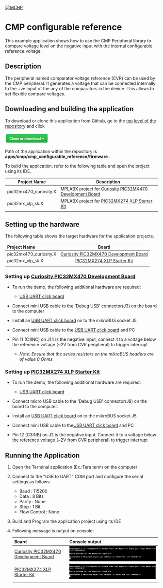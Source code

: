 [![MCHP](https://www.microchip.com/ResourcePackages/Microchip/assets/dist/images/logo.png)](https://www.microchip.com)

# CMP configurable reference

This example application shows how to use the CMP Peripheral library to compare voltage level on the negative input with the internal configurable reference voltage.

## Description

The peripheral named comparator voltage reference (CVR) can be used by the CMP peripheral. It generates a voltage that can be connected internally to the +ve input of the any of the comparators in the device. This allows to set flexible compare voltages.

## Downloading and building the application

To download or clone this application from Github, go to the [top level of the repository](https://github.com/Microchip-MPLAB-Harmony/csp_apps_pic32mx) and click

![clone](../../../docs/images/clone.png)

Path of the application within the repository is **apps/cmp/cmp_configurable_reference/firmware** .

To build the application, refer to the following table and open the project using its IDE.

| Project Name      | Description                                    |
| ----------------- | ---------------------------------------------- |
| pic32mx470_curiosity.X | MPLABX project for [Curiosity PIC32MX470 Development Board](https://www.microchip.com/Developmenttools/ProductDetails/dm320103) |
| pic32mx_xlp_sk.X | MPLABX project for [PIC32MX274 XLP Starter Kit](https://www.microchip.com/DevelopmentTools/ProductDetails/DM320105) |
|||

## Setting up the hardware

The following table shows the target hardware for the application projects.

| Project Name| Board|
|:---------|:---------:|
| pic32mx470_curiosity.X | [Curiosity PIC32MX470 Development Board](https://www.microchip.com/Developmenttools/ProductDetails/dm320103) |
| pic32mx_xlp_sk.X | [PIC32MX274 XLP Starter Kit](https://www.microchip.com/DevelopmentTools/ProductDetails/DM320105) |
|||

### Setting up [Curiosity PIC32MX470 Development Board](https://www.microchip.com/Developmenttools/ProductDetails/dm320103)

- To run the demo, the following additional hardware are required:
  - [USB UART click board](https://www.mikroe.com/usb-uart-click)

- Connect mini USB cable to the 'Debug USB' connector(J3) on the board to the computer
- Install an [USB UART click board](https://www.mikroe.com/usb-uart-click) on to the mikroBUS socket J5
- Connect mini USB cable to the [USB UART click board](https://www.mikroe.com/usb-uart-click) and PC
- Pin 11 (C1INC) on J14 is the negative input, connect it to a voltage below the reference voltage (~2V from CVR peripheral) to trigger interrupt
  - *Note: Ensure that the series resistors on the mikroBUS headers are of value 0 Ohms*

### Setting up [PIC32MX274 XLP Starter Kit](https://www.microchip.com/DevelopmentTools/ProductDetails/DM320105)

- To run the demo, the following additional hardware are required:
  - [USB UART click board](https://www.mikroe.com/usb-uart-click)

- Connect micro USB cable to the 'Debug USB' connector(J9) on the board to the computer.
- Install an [USB UART click board](https://www.mikroe.com/usb-uart-click) on to the mikroBUS socket J5
- Connect mini USB cable to the[USB UART click board](https://www.mikroe.com/usb-uart-click) and PC
- Pin 12 (C3INB) on J2 is the negative input. Connect it to a voltage below the reference voltage (~2V from CVR peripheral) to trigger interrupt

## Running the Application

1. Open the Terminal application (Ex.:Tera term) on the computer
2. Connect to the "USB to UART" COM port and configure the serial settings as follows:
    - Baud : 115200
    - Data : 8 Bits
    - Parity : None
    - Stop : 1 Bit
    - Flow Control : None
3. Build and Program the application project using its IDE
4. Following message is output on console:

    | Board | Console output |
    | ---- | ------- |
    |  [Curiosity PIC32MX470 Development Board](https://www.microchip.com/Developmenttools/ProductDetails/dm320103) | ![output_mx470](images/output_mx_470_cmp_configurable_reference.png) |
    | [PIC32MX274 XLP Starter Kit](https://www.microchip.com/DevelopmentTools/ProductDetails/DM320105) | ![output_274_xlp](images/output_mx_xlp_cmp_configurable_reference.png) |
    |||

